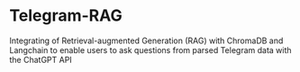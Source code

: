 # Telegram-RAG
Integrating of Retrieval-augmented Generation (RAG) with ChromaDB and Langchain to enable users to ask questions from parsed Telegram data with the ChatGPT API
